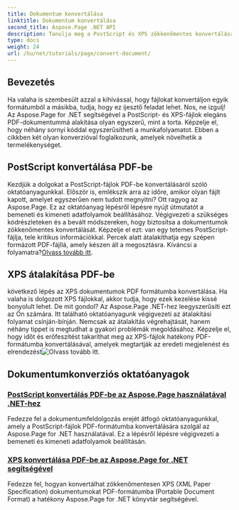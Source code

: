 ```yaml
---
title: Dokumentum konvertálása
linktitle: Dokumentum konvertálása
second_title: Aspose.Page .NET API
description: Tanulja meg a PostScript és XPS zökkenőmentes konvertálását PDF formátumba az Aspose.Page for .NET segítségével. Kövesse részletes oktatóanyagainkat az egyszerű dokumentumfeldolgozás érdekében.
type: docs
weight: 24
url: /hu/net/tutorials/page/convert-document/
---
```

## Bevezetés

Ha valaha is szembesült azzal a kihívással, hogy fájlokat konvertáljon egyik formátumból a másikba, tudja, hogy ez ijesztő feladat lehet. Nos, ne izgulj! Az Aspose.Page for .NET segítségével a PostScript- és XPS-fájlok elegáns PDF-dokumentummá alakítása olyan egyszerű, mint a torta. Képzelje el, hogy néhány sornyi kóddal egyszerűsítheti a munkafolyamatot. Ebben a cikkben két olyan konverzióval foglalkozunk, amelyek növelhetik a termelékenységet.

## PostScript konvertálása PDF-be

Kezdjük a dolgokat a PostScript-fájlok PDF-be konvertálásáról szóló oktatóanyagunkkal. Először is, emlékszik arra az időre, amikor olyan fájlt kapott, amelyet egyszerűen nem tudott megnyitni? Ott ragyog az Aspose.Page. Ez az oktatóanyag lépésről lépésre nyújt útmutatót a bemeneti és kimeneti adatfolyamok beállításához. Végigvezeti a szükséges kódrészleteken és a bevált módszereken, hogy biztosítsa a dokumentumok zökkenőmentes konvertálását. Képzelje el ezt: van egy tetemes PostScript-fájlja, tele kritikus információkkal. Percek alatt átalakíthatja egy szépen formázott PDF-fájllá, amely készen áll a megosztásra. Kíváncsi a folyamatra?[Olvass tovább itt](./postscript-to-pdf-conversion/).

## XPS átalakítása PDF-be

 következő lépés az XPS dokumentumok PDF formátumba konvertálása. Ha valaha is dolgozott XPS fájlokkal, akkor tudja, hogy ezek kezelése kissé bonyolult lehet. De mit gondol? Az Aspose.Page .NET-hez leegyszerűsíti ezt az Ön számára. Itt található oktatóanyagunk végigvezeti az átalakítási folyamat csínján-bínján. Nemcsak az átalakítás végrehajtását, hanem néhány tippet is megtudhat a gyakori problémák megoldásához. Képzelje el, hogy időt és erőfeszítést takaríthat meg az XPS-fájlok hatékony PDF-formátumba konvertálásával, amelyek megtartják az eredeti megjelenést és elrendezést![Olvass tovább itt](./converting-xps-to-pdf/).

## Dokumentumkonverziós oktatóanyagok
### [PostScript konvertálás PDF-be az Aspose.Page használatával .NET-hez](./postscript-to-pdf-conversion/)
Fedezze fel a dokumentumfeldolgozás erejét átfogó oktatóanyagunkkal, amely a PostScript-fájlok PDF-formátumba konvertálására szolgál az Aspose.Page for .NET használatával. Ez a lépésről lépésre végigvezeti a bemeneti és kimeneti adatfolyamok beállításán.
### [XPS konvertálása PDF-be az Aspose.Page for .NET segítségével](./converting-xps-to-pdf/)
Fedezze fel, hogyan konvertálhat zökkenőmentesen XPS (XML Paper Specification) dokumentumokat PDF-formátumba (Portable Document Format) a hatékony Aspose.Page for .NET könyvtár segítségével.